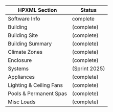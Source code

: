|HPXML Section|Status|
|-------------|------|
|Software Info |complete|
|Building| (complete)|
|Building Site| (complete)|
|Building Summary| (complete)|
|Climate Zones| (complete)|
|Enclosure| (complete)|
|Systems| (Sprint 2025)|
|Appliances| (complete)|
|Lighting & Ceiling Fans| (complete)|
|Pools & Permanent Spas|(complete)|
|Misc Loads|(complete)|